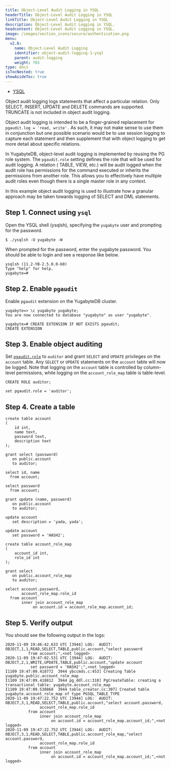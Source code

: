 ```yaml
---
title: Object-Level Audit Logging in YSQL
headerTitle: Object-Level Audit Logging in YSQL
linkTitle: Object-Level Audit Logging in YSQL
description: Object-Level Audit Logging in YSQL.
headcontent: Object-Level Audit Logging in YSQL.
image: /images/section_icons/secure/authentication.png
menu:
  v2.8:
    name: Object-Level Audit Logging
    identifier: object-audit-logging-1-ysql
    parent: audit-logging
    weight: 765
type: docs
isTocNested: true
showAsideToc: true
---
```


<ul class="nav nav-tabs-alt nav-tabs-yb">
  <li >
    <a href="/preview/secure/audit-logging/audit-logging-ysql" class="nav-link active">
      <i class="icon-postgres" aria-hidden="true"></i>
      YSQL
    </a>
  </li>
</ul>

Object audit logging logs statements that affect a particular relation. Only SELECT, INSERT, UPDATE and DELETE commands are supported. TRUNCATE is not included in object audit logging.

Object audit logging is intended to be a finger-grained replacement for `pgaudit.log = 'read, write'.` As such, it may not make sense to use them in conjunction but one possible scenario would be to use session logging to capture each statement and then supplement that with object logging to get more detail about specific relations.

In YugabyteDB, object-level audit logging is implemented by reusing the PG role system. The `pgaudit.role` setting defines the role that will be used for audit logging. A relation ( TABLE, VIEW, etc.) will be audit logged when the audit role has permissions for the command executed or inherits the permissions from another role. This allows you to effectively have multiple audit roles even though there is a single master role in any context.

In this example object audit logging is used to illustrate how a granular approach may be taken towards logging of SELECT and DML statements.


## Step 1. Connect using `ysql`

Open the YSQL shell (ysqlsh), specifying the `yugabyte` user and prompting for the password.


```
$ ./ysqlsh -U yugabyte -W
```


When prompted for the password, enter the yugabyte password. You should be able to login and see a response like below.


```
ysqlsh (11.2-YB-2.5.0.0-b0)
Type "help" for help.
yugabyte=#
```



## Step 2. Enable `pgaudit`

Enable `pgaudit` extension on the YugabyteDB cluster.


```
yugabyte=> \c yugabyte yugabyte;
You are now connected to database "yugabyte" as user "yugabyte".

yugabyte=# CREATE EXTENSION IF NOT EXISTS pgaudit;
CREATE EXTENSION
```



## Step 3. Enable object auditing



Set <code>[pgaudit.role](https://github.com/pgaudit/pgaudit/blob/master/README.md#pgauditrole)</code> to <code>auditor</code> and grant <code>SELECT</code> and <code>UPDATE</code> privileges on the <code>account</code> table. Any <code>SELECT</code> or <code>UPDATE</code> statements on the <code>account</code> table will now be logged. Note that logging on the <code>account</code> table is controlled by column-level permissions, while logging on the <code>account_role_map</code> table is table-level.


```
CREATE ROLE auditor;

set pgaudit.role = 'auditor';
```



## Step 4. Create a table


```
create table account
(
    id int,
    name text,
    password text,
    description text
);

grant select (password)
   on public.account
   to auditor;

select id, name
  from account;

select password
  from account;

grant update (name, password)
   on public.account
   to auditor;

update account
   set description = 'yada, yada';

update account
   set password = 'HASH2';

create table account_role_map
(
    account_id int,
    role_id int
);

grant select
   on public.account_role_map
   to auditor;

select account.password,
       account_role_map.role_id
  from account
       inner join account_role_map
            on account.id = account_role_map.account_id;
```



## Step 5. Verify output

You should see the following output in the logs:


```
2020-11-09 19:46:42.633 UTC [3944] LOG:  AUDIT: OBJECT,1,1,READ,SELECT,TABLE,public.account,"select password
          from account;",<not logged>
2020-11-09 19:47:02.531 UTC [3944] LOG:  AUDIT: OBJECT,2,1,WRITE,UPDATE,TABLE,public.account,"update account
           set password = 'HASH2';",<not logged>
I1109 19:47:09.418772  3944 ybccmds.c:453] Creating Table yugabyte.public.account_role_map
I1109 19:47:09.418812  3944 pg_ddl.cc:310] PgCreateTable: creating a transactional table: yugabyte.account_role_map
I1109 19:47:09.538868  3944 table_creator.cc:307] Created table yugabyte.account_role_map of type PGSQL_TABLE_TYPE
2020-11-09 19:47:22.752 UTC [3944] LOG:  AUDIT: OBJECT,3,1,READ,SELECT,TABLE,public.account,"select account.password,
               account_role_map.role_id
          from account
               inner join account_role_map
                    on account.id = account_role_map.account_id;",<not logged>
2020-11-09 19:47:22.752 UTC [3944] LOG:  AUDIT: OBJECT,3,1,READ,SELECT,TABLE,public.account_role_map,"select account.password,
               account_role_map.role_id
          from account
               inner join account_role_map
                    on account.id = account_role_map.account_id;",<not logged>
```

